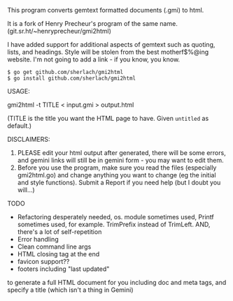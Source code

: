 This program converts gemtext formatted documents (.gmi) to html.

It is a fork of Henry Precheur's program of the same name. 
(git.sr.ht/~henryprecheur/gmi2html)

I have added support for additional aspects of gemtext such as quoting,
lists, and headings. Style will be stolen from the best motherf$%@ing 
website. I'm not going to add a link - if you know, you know.

```
$ go get github.com/sherlach/gmi2html
$ go install github.com/sherlach/gmi2html
```

USAGE:

gmi2html -t TITLE < input.gmi > output.html

(TITLE is the title you want the HTML page to have. Given `untitled` as default.)

DISCLAIMERS:

1. PLEASE edit your html output after generated, there will be some errors, and
gemini links will still be in gemini form - you may want to edit them.
2. Before you use the program, make sure you read the files (especially gmi2html.go) and change anything you want to change (eg the initial and style functions). Submit a Report if you need help (but I doubt you will...)

TODO

- Refactoring desperately needed, os. module sometimes used, Printf sometimes used, for example. TrimPrefix instead of TrimLeft. AND, there's a lot of self-repetition
- Error handling
- Clean command line args
- HTML closing tag at the end
- favicon support??
- footers including "last updated"

to generate a full HTML document for you including doc and meta tags,
and specify a title (which isn't a thing in Gemini)
